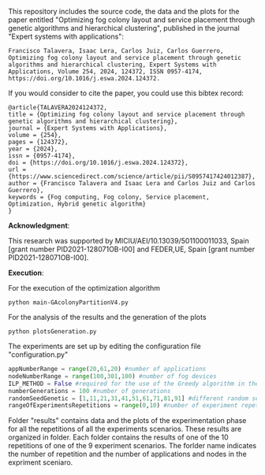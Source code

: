 This repository includes the source code, the data and the plots for the paper entitled "Optimizing fog colony layout and service placement through genetic algorithms and hierarchical clustering", published in the journal "Expert systems with applications":

```
Francisco Talavera, Isaac Lera, Carlos Juiz, Carlos Guerrero, Optimizing fog colony layout and service placement through genetic algorithms and hierarchical clustering, Expert Systems with Applications, Volume 254, 2024, 124372, ISSN 0957-4174, https://doi.org/10.1016/j.eswa.2024.124372.
```

If you would consider to cite the paper, you could use this bibtex record:

```
@article{TALAVERA2024124372,
title = {Optimizing fog colony layout and service placement through genetic algorithms and hierarchical clustering},
journal = {Expert Systems with Applications},
volume = {254},
pages = {124372},
year = {2024},
issn = {0957-4174},
doi = {https://doi.org/10.1016/j.eswa.2024.124372},
url = {https://www.sciencedirect.com/science/article/pii/S0957417424012387},
author = {Francisco Talavera and Isaac Lera and Carlos Juiz and Carlos Guerrero},
keywords = {Fog computing, Fog colony, Service placement, Optimization, Hybrid genetic algorithm}
}
```

**Acknowledgment**:

This research was supported by MICIU/AEI/10.13039/501100011033, Spain [grant number PID2021-128071OB-I00] and FEDER,UE, Spain [grant number PID2021-128071OB-I00].


**Execution**:

For the execution of the optimization algorithm

```
python main-GAcolonyPartitionV4.py
```

For the analysis of the results and the generation of the plots

```
python plotsGeneration.py
```

The experiments are set up by editing the configuration file "configuration.py"

```python
appNumberRange = range(20,61,20) #number of applications
nodeNumberRange = range(100,301,100) #number of fog devices
ILP_METHOD = False #required for the use of the Greedy algorithm in the service placement phase
numberGenerations = 100 #number of generations
randomSeedGenetic = [1,11,21,31,41,51,61,71,81,91] #different random seeds for each experiment repetition
rangeOfExperimentsRepetitions = range(0,10) #number of experiment repetitions for each experimental scenario
```

Folder "results" contains data and the plots of the experimentation phase for all the repetitions of all the experiments scenarios. These results are organized in folder. Each folder contains the results of one of the 10 repetitions of one of the 9 experiment scenarios. The forlder name indicates the number of repetition and the number of applications and nodes in the expriment sceniaro.
